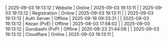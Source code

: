 | 2025-09-03 19:13:12 | Website | Online | 2025-09-03 19:13:11 |
| 2025-09-03 19:13:12 | Registration | Online | 2025-09-03 19:13:11 |
| 2025-09-03 19:13:12 | Auth Server | Offline | 2025-08-18 09:33:31 |
| 2025-09-03 19:13:12 | Kezan (PvE) | Offline | 2025-08-03 17:58:02 |
| 2025-09-03 19:13:12 | Gurubashi (PvP) | Offline | 2025-08-23 21:44:06 |
| 2025-09-03 19:13:12 | Cloudflare | Online | 2025-09-03 19:13:11 |
